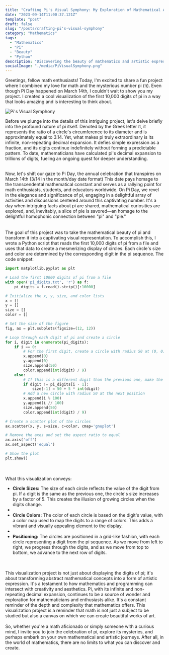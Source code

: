 ```yaml
---
title: "Crafting Pi's Visual Symphony: My Exploration of Mathematical Artistry"
date: "2023-09-14T11:00:37.121Z"
template: "post"
draft: false
slug: "/posts/crafting-pi's-visual-symphony"
category: "Mathematics"
tags:
  - "Mathematics"
  - "Pi"
  - "Beauty"
  - "Python"
description: "Discovering the beauty of mathematics and artistic expression in my attempt to create Pi's Visual Symphony"
socialImage: "./media/PiVisualSymphony.png"
---
```


Greetings, fellow math enthusiasts! Today, I'm excited to share a fun project where I combined my love for math and the mysterious number pi (π). Even though Pi Day happened on March 14th, I couldn't wait to show you my project. I created a cool visualization of the first 10,000 digits of pi in a way that looks amazing and is interesting to think about.

![Pi's Visual Symphony](/media/PiVisualSymphony.png)

Before we plunge into the details of this intriguing project, let's delve briefly into the profound nature of pi itself. Denoted by the Greek letter π, it represents the ratio of a circle's circumference to its diameter and is approximately equal to 3.14. Yet, what makes pi truly extraordinary is its infinite, non-repeating decimal expansion. It defies simple expression as a fraction, and its digits continue indefinitely without forming a predictable pattern. To date, mathematicians have calculated pi's decimal expansion to trillions of digits, fueling an ongoing quest for deeper understanding.<br/><br/>

Now, let's shift our gaze to Pi Day, the annual celebration that transpires on March 14th (3/14 in the month/day date format) This date pays homage to the transcendental mathematical constant and serves as a rallying point for math enthusiasts, students, and educators worldwide. On Pi Day, we revel in the elegance and significance of pi, engaging in a delightful array of activities and discussions centered around this captivating number. It's a day when intriguing facts about pi are shared, mathematical curiosities are explored, and, inevitably, a slice of pie is savored—an homage to the delightful homophonic connection between "pi" and "pie."<br/><br/>
<br/>
The goal of this project was to take the mathematical beauty of pi and transform it into a captivating visual representation. To accomplish this, I wrote a Python script that reads the first 10,000 digits of pi from a file and uses that data to create a mesmerizing display of circles. Each circle's size and color are determined by the corresponding digit in the pi sequence.
The code snippet:
``` Python
import matplotlib.pyplot as plt

# Load the first 10000 digits of pi from a file
with open('pi_digits.txt', 'r') as f:
    pi_digits = f.read().strip()[:10000]

# Initialize the x, y, size, and color lists
x = []
y = []
size = []
color = []

# Set the size of the figure
fig, ax = plt.subplots(figsize=(12, 12))

# Loop through each digit of pi and create a circle
for i, digit in enumerate(pi_digits):
    if i == 0:
        # For the first digit, create a circle with radius 50 at (0, 0)
        x.append(0)
        y.append(0)
        size.append(50)
        color.append(int(digit) / 9)
    else:
        # If this is a different digit than the previous one, make the previous circle bigger
        if digit != pi_digits[i - 1]:
            size[-1] = 50 + 5 * int(digit)
        # Add a new circle with radius 50 at the next position
        x.append(i % 100)
        y.append(i // 100)
        size.append(50)
        color.append(int(digit) / 9)

# Create a scatter plot of the circles
ax.scatter(x, y, s=size, c=color, cmap='gnuplot')

# Remove the axes and set the aspect ratio to equal
ax.axis('off')
ax.set_aspect('equal')

# Show the plot
plt.show()
```
<br/><br/>
What this visualization conveys:

- **Circle Sizes:** The size of each circle reflects the value of the digit from pi. If a digit is the same as the previous one, the circle's size increases by a factor of 5. This creates the illusion of growing circles when the digits change.
- 
- **Circle Colors:** The color of each circle is based on the digit's value, with a color map used to map the digits to a range of colors. This adds a vibrant and visually appealing element to the display.
- 
- **Positioning:** The circles are positioned in a grid-like fashion, with each circle representing a digit from the pi sequence. As we move from left to right, we progress through the digits, and as we move from top to bottom, we advance to the next row of digits.

<br/><br/>
This visualization project is not just about displaying the digits of pi; it's about transforming abstract mathematical concepts into a form of artistic expression. It's a testament to how mathematics and programming can intersect with creativity and aesthetics. Pi, with its infinite and non-repeating decimal expansion, continues to be a source of wonder and exploration for mathematicians and enthusiasts alike. It's a constant reminder of the depth and complexity that mathematics offers. This visualization project is a reminder that math is not just a subject to be studied but also a canvas on which we can create beautiful works of art.
<br/><br/>
So, whether you're a math aficionado or simply someone with a curious mind, I invite you to join the celebration of pi, explore its mysteries, and perhaps embark on your own mathematical and artistic journeys. After all, in the world of mathematics, there are no limits to what you can discover and create.
